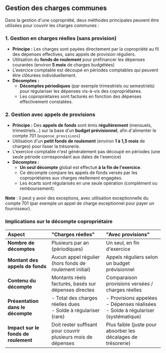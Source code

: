 ## Gestion des charges communes


Dans la gestion d'une copropriété, deux méthodes principales peuvent être utilisées pour couvrir les charges communes :

### 1. **Gestion en charges réelles (sans provision)**

- **Principe :** Les charges sont payées directement par la copropriété au fil des dépenses effectives, sans appels de provision réguliers.
- Utilisation du **fonds de roulement** pour préfinancer les dépenses courantes (environ **5 mois** de charges budgétées)
- L'exercice comptable est découpé en périodes comptables qui peuvent être clôturées individuellement.
- **Décomptes :**  
  - **Décomptes périodiques** (par exemple trimestriels ou semestriels) pour régulariser les dépenses vis-à-vis des copropriétaires.
  - Les copropriétaires sont facturés en fonction des dépenses effectivement constatées.

### 2. **Gestion avec appels de provisions**

- **Principe :**  Des **appels de fonds** sont émis **régulièrement** (mensuels, trimestriels...) sur la base d’un **budget prévisionnel**, afin d'alimenter le compte 701 (`expense_provisions`)
- Utilisation d'un **petit fonds de roulement** (environ **1 à 1,5 mois** de charges) pour lisser la trésorerie.
- L'exercice comptable n'est généralement pas découpé en périodes (une seule période correspondant aux dates de l'exercice)
- **Décomptes :**  
  - **Un seul décompte** global est effectué **à la fin de l'exercice**.
  - Ce décompte compare les appels de fonds versés par les copropriétaires aux charges réellement engagées.
  - Les écarts sont régularisés en une seule opération (complément ou remboursement).

**Note** : il peut y avoir des exceptions, avec utilisation exceptionnelle du compte 701 (par exemple un appel de charge exceptionnel pour payer un fournisseur).

### Implications sur le décompte copropriétaire

| Aspect | "Charges réelles" | "Avec provisions" |
| :--- | :--- | :--- |
| **Nombre de décomptes** | Plusieurs par an (périodiques) | Un seul, en fin d'exercice |
| **Montant des appels de fonds** | Aucun appel régulier (hors fonds de roulement initial) | Appels réguliers selon un budget prévisionnel |
| **Contenu du décompte** | Montants réels facturés, basés sur dépenses directes | Comparaison provisions versées / charges réelles |
| **Présentation dans le décompte** | - Total des charges réelles dues<br>- Solde à régulariser (rare) | - Provisions appelées<br>- Dépenses réalisées<br>- Solde à régulariser (systématique) |
| **Impact sur le fonds de roulement** | Doit rester suffisant pour couvrir plusieurs mois de dépenses | Plus faible (juste pour absorber les décalages de trésorerie) |
